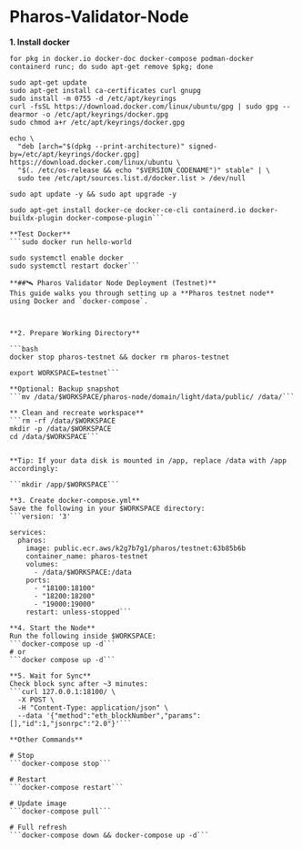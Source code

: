 # Pharos-Validator-Node
**1. Install docker** 
```sudo apt update -y && sudo apt upgrade -y
for pkg in docker.io docker-doc docker-compose podman-docker containerd runc; do sudo apt-get remove $pkg; done

sudo apt-get update
sudo apt-get install ca-certificates curl gnupg
sudo install -m 0755 -d /etc/apt/keyrings
curl -fsSL https://download.docker.com/linux/ubuntu/gpg | sudo gpg --dearmor -o /etc/apt/keyrings/docker.gpg
sudo chmod a+r /etc/apt/keyrings/docker.gpg

echo \
  "deb [arch="$(dpkg --print-architecture)" signed-by=/etc/apt/keyrings/docker.gpg] https://download.docker.com/linux/ubuntu \
  "$(. /etc/os-release && echo "$VERSION_CODENAME")" stable" | \
  sudo tee /etc/apt/sources.list.d/docker.list > /dev/null

sudo apt update -y && sudo apt upgrade -y

sudo apt-get install docker-ce docker-ce-cli containerd.io docker-buildx-plugin docker-compose-plugin```

**Test Docker** 
```sudo docker run hello-world

sudo systemctl enable docker
sudo systemctl restart docker```

**##🛰️ Pharos Validator Node Deployment (Testnet)**
This guide walks you through setting up a **Pharos testnet node** using Docker and `docker-compose`.



**2. Prepare Working Directory** 

```bash
docker stop pharos-testnet && docker rm pharos-testnet

export WORKSPACE=testnet```

**Optional: Backup snapshot
```mv /data/$WORKSPACE/pharos-node/domain/light/data/public/ /data/```

** Clean and recreate workspace** 
```rm -rf /data/$WORKSPACE
mkdir -p /data/$WORKSPACE
cd /data/$WORKSPACE```


**Tip: If your data disk is mounted in /app, replace /data with /app accordingly:

```mkdir /app/$WORKSPACE```

**3. Create docker-compose.yml** 
Save the following in your $WORKSPACE directory:
```version: '3'

services:
  pharos:
    image: public.ecr.aws/k2g7b7g1/pharos/testnet:63b85b6b
    container_name: pharos-testnet
    volumes:
      - /data/$WORKSPACE:/data
    ports:
      - "18100:18100"
      - "18200:18200"
      - "19000:19000"
    restart: unless-stopped```

**4. Start the Node** 
Run the following inside $WORKSPACE:
```docker-compose up -d```
# or
```docker compose up -d```

**5. Wait for Sync** 
Check block sync after ~3 minutes:
```curl 127.0.0.1:18100/ \
  -X POST \
  -H "Content-Type: application/json" \
  --data '{"method":"eth_blockNumber","params":[],"id":1,"jsonrpc":"2.0"}'```

**Other Commands** 

# Stop
```docker-compose stop```

# Restart
```docker-compose restart```

# Update image
```docker-compose pull```

# Full refresh
```docker-compose down && docker-compose up -d```

